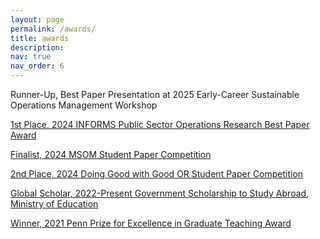 ```yaml
---
layout: page
permalink: /awards/
title: awards
description: 
nav: true
nav_order: 6
---
```


<style>
  .award-title {
    margin-bottom: 0.5em;
  }
</style>

<p class="award-title">Runner-Up, Best Paper Presentation at 2025 Early-Career Sustainable Operations Management Workshop </p>

<p class="award-title"><a href="https://www.informs.org/Recognizing-Excellence/Community-Prizes/Public-and-Societal-Operations-Research/Public-Sector-Operations-Research-Best-Paper-Award">1st Place, 2024 INFORMS Public Sector Operations Research Best Paper Award</p>

<p class="award-title">Finalist, 2024 MSOM Student Paper Competition</p>

<p class="award-title"><a href="https://www.informs.org/Recognizing-Excellence/INFORMS-Prizes/Doing-Good-with-Good-OR-Student-Paper-Competition">2nd Place, 2024 Doing Good with Good OR Student Paper Competition</p>

<p class="award-title">Global Scholar, 2022-Present Government Scholarship to Study Abroad, Ministry of Education</p>

<p class="award-title"><a href="https://provost.upenn.edu/for-students/teaching-at-penn/teaching-awards/">Winner, 2021 Penn Prize for Excellence in Graduate Teaching Award</a></p>

